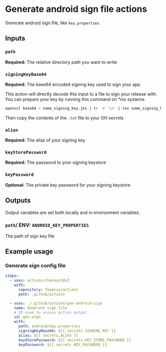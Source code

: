 # Generate android sign file actions

Generate android sign file, like `key.properties`

## Inputs

### `path`

**Required:** The relative directory path you want to write

### `signingKeyBase64`

**Required:** The base64 encoded signing key used to sign your app

This action will directly decode this input to a file to sign your release with. You can prepare your key by running this command on *nix systems.

```bash
openssl base64 < some_signing_key.jks | tr -d '\n' | tee some_signing_key.jks.base64.txt
```
Then copy the contents of the `.txt` file to your GH secrets

### `alias`

**Required:** The alias of your signing key

### `keyStorePassword`

**Required:** The password to your signing keystore

### `keyPassword`

**Optional:** The private key password for your signing keystore

## Outputs

Output variables are set both locally and in environment variables.

### `path`/ ENV: `ANDROID_KEY_PROPERTIES`

The path of sign key file

## Example usage

### Generate sign config file

```yaml
steps:
  - uses: actions/checkout@v2
    with:
      repository: fewensa/actions
      path: .github/actions

  - uses: ./.github/actions/gen-android-sign
    name: Generate sign file
    # ID used to access action output
    id: gen-sign
    with:
      path: android/key.properties
      signingKeyBase64: ${{ secrets.SIGNING_KEY }}
      alias: ${{ secrets.ALIAS }}
      keyStorePassword: ${{ secrets.KEY_STORE_PASSWORD }}
      keyPassword: ${{ secrets.KEY_PASSWORD }}
```
